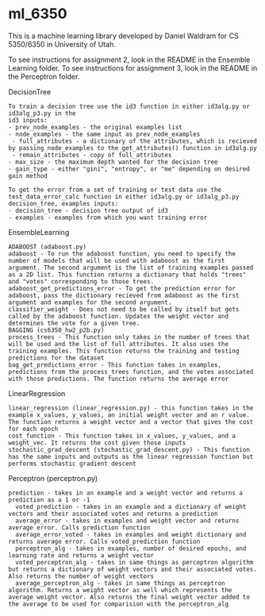 # ml_6350
This is a machine learning library developed by Daniel Waldram for CS 5350/6350 in University of Utah.

To see instructions for assignment 2, look in the README in the Ensemble Learning folder.
To see instructions for assignment 3, look in the README in the Perceptron folder.


DecisionTree

	To train a decision tree use the id3 function in either id3alg.py or id3alg_p3.py in the 
	id3 inputs:
 	- prev_node_examples - the original examples list
 	- node_examples - the same input as prev_node_examples
	 - full_attributes - a dictionary of the attributes, which is recieved by passing node_examples to the get_attributes() function in id3alg.py
	 - remain_attributes - copy of full_attributes
 	- max_size - the maximum depth wanted for the decision tree
 	- gain_type - either "gini", "entropy", or "me" depending on desired gain method
 	 
  	To get the error from a set of training or test data use the test_data_error_calc function in either id3alg.py or id3alg_p3.py
  	decision_tree, examples inputs:
  	- decision_tree - decision tree output of id3
  	- examples - examples from which you want training error

EnsembleLearning

	ADABOOST (adaboost.py)
    adaboost - To run the adaboost function, you need to specify the number of models that will be used with adaboost as the first argument. The second argument is the list of training examples passed as a 2D list. This function returns a dictionary that holds "trees" and "votes" corresponding to those trees. 
    adaboost_get_predictions_error - To get the prediction error for adaboost, pass the dictionary recieved from adaboost as the first argument and examples for the second argument.
    classifier_weight - Does not need to be called by itself but gets called by the adaboost function. Updates the weight vector and determines the vote for a given tree.
    BAGGING (cs6350_hw2_p2b.py)
    process_trees - This function only takes in the number of trees that will be used and the list of full attributes. It also uses the training examples. This function returns the training and testing predictions for the dataset
    bag_get_predictions_error - This function takes in examples, predictions from the process_trees function, and the votes associated with those predictions. The function returns the average error

LinearRegression

	linear_regression (linear_regression.py) - this function takes in the example x_values, y_values, an initial weight vector and an r value. The function returns a weight vector and a vector that gives the cost for each epoch
    cost_function - This function takes in x_values, y_values, and a weight_vec. It returns the cost given those inputs
    stochastic_grad_descent (stochastic_grad_descent.py) - This function has the same inputs and outputs as the linear regression function but performs stochastic gradient descent

Perceptron (perceptron.py)

	prediction - takes in an example and a weight vector and returns a prediction as a 1 or -1
      voted_prediction - takes in an example and a dictionary of weight vectors and their associated votes and returns a prediction
      average_error - takes in examples and weight vector and returns average error. Calls prediction function
      average_error_voted - takes in examples and weight dictionary and returns average error. Calls voted_prediction function
      perceptron_alg - takes in examples, number of desired epochs, and learning rate and returns a weight vector
      voted_perceptron_alg - takes in same things as perceptron algorithm but returns a dictionary of weight vectors and their associated votes. Also returns the number of weight vectors
      average_perceptron_alg - takes in same things as perceptron algorithm. Returns a weight vector as well which represents the average weight vector. Also returns the final weight vector added to the average to be used for comparision with the perceptron_alg
      

